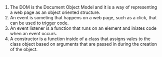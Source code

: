 1. The DOM is the Document Object Model and it is a way of representing a web page as an object oriented structure.
2. An event is someting that happens on a web page, such as a click, that can be used to trigger code.
3. An event listener is a function that runs on an element and iniates code when an event occurs.
4. A constructor is a function inside of a class that assigns vales to the class object based on arguments that are passed in during the creation of the object.